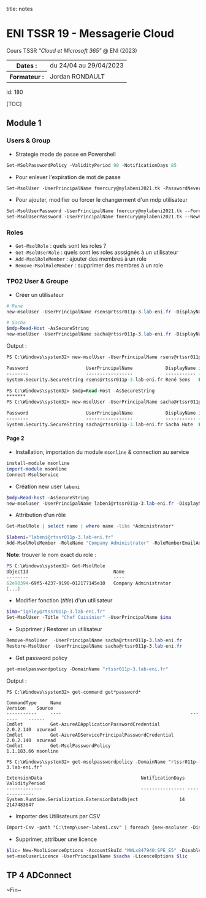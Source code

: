 title: notes

# ENI TSSR 19 - Messagerie Cloud
Cours TSSR *"Cloud et Microsoft 365"* @ ENI (2023)

<table>
<tr><th>Dates     :</th><td>du 24/04 au 29/04/2023</td></tr>
<tr><th>Formateur :</th><td>Jordan RONDAULT</td></tr>
</table>

id: 180

[TOC]

## Module 1


### Users & Group

- Strategie mode de passe en Powershell 
```ps
Set-MSolPasswordPolicy -ValidityPeriod 90 -NotificationDays 85
```

- Pour enlever l'expiration de mot de passe
```ps
Set-MsolUser -UserPrincipalName fmercury@mylabeni2021.tk -PasswordNeverExpires $true
```

- Pour ajouter, modifier ou forcer le changerment d'un mdp utilisateur
```ps
Set-MsolUserPassword -UserPrincipalName fmercury@mylabeni2021.tk --ForceChangePassword
Set-MsolUserPassword -UserPrincipalName fmercury@mylabeni2021.tk --NewPassword "Pa55w.rd"
```


### Roles

- `Get-MsolRole`			: quels sont les roles ?
- `Get-MsolUserRole`		: quels sont les roles asssignés à un utilisateur
- `Add-MsolRoleMember`		: ajouter des membres à un role
- `Remove-MsolRoleMember`   : supprimer des membres à un role


### TP02 User & Groupe
- Créer un utilisateur 
```powershell
# René
new-msolUser -UserPrincipalName rsens@rtssr011p-3.lab-eni.fr -DisplayName "René Sens" -FirstName "René" -LastName "Sens" -Department "Pédagogie"  -Title "Formateur" -password $mdp -ForceChangePassword $true -UsageLocation CA

# Sacha
$mdp=Read-Host -AsSecureString
new-msolUser -UserPrincipalName sacha@rtssr011p-3.lab-eni.fr -DisplayName "Sacha Hute" -FirstName "Sacha" -LastName "Hute" -Department "Restauration"  -Title "Cuisinier" -password $mdp -ForceChangePassword $true -UsageLocation JP

```

Output : 
```ps
PS C:\Windows\system32> new-msolUser -UserPrincipalName rsens@rtssr011p-3.lab-eni.fr -DisplayName "René Sens" -FirstName "René" -LastName "Sens" -Department "Pédagogie"  -Title "Formateur" -password $mdp -ForceChangePassword $true -UsageLocation CA

Password                     UserPrincipalName            DisplayName isLicensed
--------                     -----------------            ----------- ----------
System.Security.SecureString rsens@rtssr011p-3.lab-eni.fr René Sens   False
```


```ps
PS C:\Windows\system32> $mdp=Read-Host -AsSecureString
*******
PS C:\Windows\system32> new-msolUser -UserPrincipalName sacha@rtssr011p-3.lab-eni.fr -DisplayName "Sacha Hute" -FirstName "Sacha" -LastName "Hute" -Department "Restauration"  -Title "Cuisinier" -password $mdp -ForceChangePassword $true -UsageLocation JP

Password                     UserPrincipalName            DisplayName isLicensed
--------                     -----------------            ----------- ----------
System.Security.SecureString sacha@rtssr011p-3.lab-eni.fr Sacha Hute  False
```


#### Page 2
- Installation, importation du module `msonline` & connection au service 
```ps1
install-module msonline
import-module msonline
Connect-MsolService
``` 

- Création new user `labeni`
```ps1
$mdp=Read-host -AsSecureString
new-msoluser -UserPrincipalName labeni@rtssr011p-3.lab-eni.fr -DisplayName labeni -FirstName Lab -LastName ENI -Password $mdp -PasswordNeverExpires $true -UsageLocation FR -Department Informatique -title Administrateur
``` 

- Attribution d'un rôle 
```ps1
Get-MsolRole | select name | where name -like *Administrator*          # Voir les roles dispo

$labeni="labeni@rtssr011p-3.lab-eni.fr"
Add-MsolRoleMember -RoleName "Company Administrator" -RoleMemberEmailAddress $labeni
```

**Note**: trouver le nom exact du role :

```ps1
PS C:\Windows\system32> Get-MsolRole
ObjectId                               Name                             Description                                  
--------                               ----                             -----------                                  
62e90394-69f5-4237-9190-012177145e10   Company Administrator            Can manage all aspects of Azure AD and Mic...
[...]
```

- Modifier fonction (*title*) d'un utilisateur 
```ps1
$ima="igeley@rtssr011p-3.lab-eni.fr"
Set-MsolUser -Title "Chef Cuisinier" -UserPrincipalName $ima
``` 

- Supprimer / Restorer un utilisateur 
```ps1
Remove-MsolUser  -UserPrincipalName sacha@rtssr011p-3.lab-eni.fr
Restore-MsolUser -UserPrincipalName sacha@rtssr011p-3.lab-eni.fr
```

- Get password policy 
```ps1
get-msolpasswordpolicy -DomainName "rtssr011p-3.lab-eni.fr"
```

Output :

```
PS C:\Windows\system32> get-command get*password*

CommandType     Name                                               Version    Source                                 
-----------     ----                                               -------    ------                                 
Cmdlet          Get-AzureADApplicationPasswordCredential           2.0.2.140  azuread                                
Cmdlet          Get-AzureADServicePrincipalPasswordCredential      2.0.2.140  azuread                                
Cmdlet          Get-MsolPasswordPolicy                             1.1.183.66 msonline                               

PS C:\Windows\system32> get-msolpasswordpolicy -DomainName "rtssr011p-3.lab-eni.fr"

ExtensionData                                    NotificationDays ValidityPeriod
-------------                                    ---------------- --------------
System.Runtime.Serialization.ExtensionDataObject               14     2147483647
```

- Importer des Utilisateurs par CSV 

```ps
Import-Csv -path "C:\temp\user-labeni.csv" | foreach {new-msoluser -DisplayName $_.DisplayName -FirstName $_.FirstName -LastName $_.LastName -UserPrincipalName $_.UserPrincipalName -UsageLocation $_.UsageLocation -Password $_.Password -City $_.City -Department $_.Department }
```


- Supprimer, attribuer une licence 
```ps1
$lic= New-MsolLicenceOptions -AccountSkuId "WWLx847940:SPE_E5" -DisabledPlans BI_AZURE_P2,SWAY,RMS_S_ENTERPRISE
set-msoluserLicence -UserPrincipalName $sacha -LicenceOptions $lic
```




## TP 4 ADConnect










<p class="fin">~Fin~</p>




<link rel="stylesheet" type="text/css" href="../ressources/css/bootstrap.min.css">
<link rel="stylesheet" type="text/css" href="../ressources/css/style.css">
<link rel="stylesheet" type="text/css" href="../ressources/css/headings.css">
